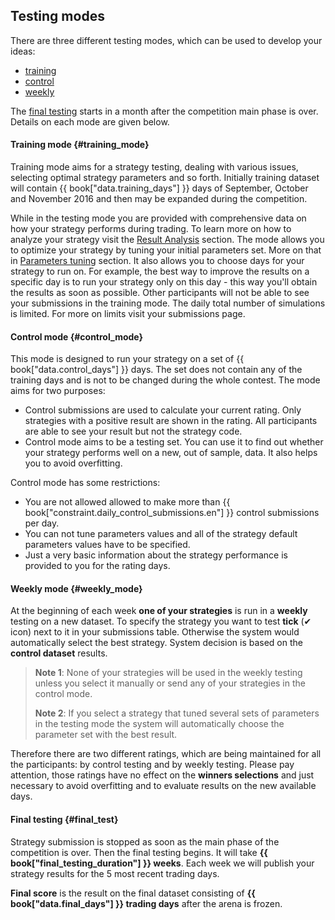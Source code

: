 ## Testing modes

There are three different testing modes, which can be used to develop your ideas:

- [training](#training_mode)
- [control](#control_mode)
- [weekly](#weekly_mode)

The [final testing](#final_test) starts in a month after the competition main phase is over.
Details on each mode are given below.

#### Training mode {#training_mode}

Training mode aims for a strategy testing, dealing with various issues, selecting optimal strategy parameters and so forth. Initially training dataset will contain {{ book["data.training_days"] }} days of September, October and November 2016 and then may be expanded during the competition.

While in the testing mode you are provided with comprehensive data on how your strategy performs during trading.
To learn more on how to analyze your strategy visit the [Result Analysis](analysis/README.md) section.
The mode allows you to optimize your strategy by tuning your initial parameters set. More on that in [Parameters tuning](params.md) section.
It also allows you to choose days for your strategy to run on.
For example, the best way to improve the results on a specific day is to run your strategy only on this day - this way you'll obtain the results as soon as possible.
Other participants will not be able to see your submissions in the training mode.
The daily total number of simulations is limited.
For more on limits visit your submissions page.

#### Control mode {#control_mode}

This mode is designed to run your strategy on a set of {{ book["data.control_days"] }} days. The set does not contain any of the training days and is not to be changed during the whole contest.
The mode aims for two purposes:

- Control submissions are used to calculate your current rating.
  Only strategies with a positive result are shown in the rating.
  All participants are able to see your result but not the strategy code.
- Control mode aims to be a testing set. You can use it to find out whether your strategy performs well on a new, out of sample, data. It also helps you to avoid overfitting.

Control mode has some restrictions:

- You are not allowed allowed to make more than {{ book["constraint.daily_control_submissions.en"] }} control submissions per day.
- You can not tune parameters values and all of the strategy default parameters values have to be specified.
- Just a very basic information about the strategy performance is provided to you for the rating days.

#### Weekly mode {#weekly_mode}

At the beginning of each week **one of your strategies** is run in a **weekly** testing on a new dataset.
To specify the strategy you want to test **tick** (✔ icon) next to it in your submissions table.
Otherwise the system would automatically select the best strategy. System decision is based on the **control dataset** results.

> **Note 1**: None of your strategies will be used in the weekly testing unless you select it manually or send any of your strategies in the control mode.
>
> **Note 2**: If you select a strategy that tuned several sets of parameters in the testing mode the system will automatically choose the parameter set with the best result.

Therefore there are two different ratings, which are being maintained for all the participants: by control testing and by weekly testing.
Please pay attention, those ratings have no effect on the **winners selections** and just necessary to avoid overfitting and to evaluate results on the new available days.

#### Final testing {#final_test}

Strategy submission is stopped as soon as the main phase of the competition is over. Then the final testing begins. It will take **{{ book["final_testing_duration"] }} weeks**.
Each week we will publish your strategy results for the 5 most recent trading days.

**Final score** is the result on the final dataset consisting of **{{ book["data.final_days"] }} trading days** after the arena is frozen.
